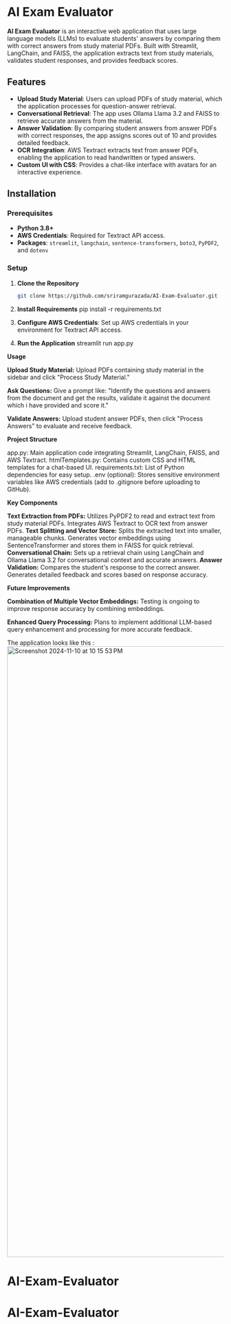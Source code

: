 # AI Exam Evaluator

**AI Exam Evaluator** is an interactive web application that uses large language models (LLMs) to evaluate students' answers by comparing them with correct answers from study material PDFs. Built with Streamlit, LangChain, and FAISS, the application extracts text from study materials, validates student responses, and provides feedback scores.

## Features

- **Upload Study Material**: Users can upload PDFs of study material, which the application processes for question-answer retrieval.
- **Conversational Retrieval**: The app uses Ollama Llama 3.2 and FAISS to retrieve accurate answers from the material.
- **Answer Validation**: By comparing student answers from answer PDFs with correct responses, the app assigns scores out of 10 and provides detailed feedback.
- **OCR Integration**: AWS Textract extracts text from answer PDFs, enabling the application to read handwritten or typed answers.
- **Custom UI with CSS**: Provides a chat-like interface with avatars for an interactive experience.

## Installation

### Prerequisites
- **Python 3.8+**
- **AWS Credentials**: Required for Textract API access.
- **Packages**: `streamlit`, `langchain`, `sentence-transformers`, `boto3`, `PyPDF2`, and `dotenv`

### Setup
1. **Clone the Repository**
   ```bash
   git clone https://github.com/sriramgurazada/AI-Exam-Evaluator.git

2. **Install Requirements**
   pip install -r requirements.txt

  

3. **Configure AWS Credentials**: Set up AWS credentials in your environment for Textract API access.

4. **Run the Application**
    streamlit run app.py

**Usage**

**Upload Study Material:**
Upload PDFs containing study material in the sidebar and click "Process Study Material."

**Ask Questions:**
Give a prompt like: "Identify the questions and answers from the document and get the results, validate it against the document which i have provided and score it."


**Validate Answers:**
Upload student answer PDFs, then click "Process Answers" to evaluate and receive feedback.


**Project Structure**

app.py: Main application code integrating Streamlit, LangChain, FAISS, and AWS Textract.
htmlTemplates.py: Contains custom CSS and HTML templates for a chat-based UI.
requirements.txt: List of Python dependencies for easy setup.
.env (optional): Stores sensitive environment variables like AWS credentials (add to .gitignore before uploading to GitHub).


**Key Components**

**Text Extraction from PDFs:**
Utilizes PyPDF2 to read and extract text from study material PDFs.
Integrates AWS Textract to OCR text from answer PDFs.
**Text Splitting and Vector Store:**
Splits the extracted text into smaller, manageable chunks.
Generates vector embeddings using SentenceTransformer and stores them in FAISS for quick retrieval.
**Conversational Chain:**
Sets up a retrieval chain using LangChain and Ollama Llama 3.2 for conversational context and accurate answers.
**Answer Validation:**
Compares the student's response to the correct answer.
Generates detailed feedback and scores based on response accuracy.

**Future Improvements**

**Combination of Multiple Vector Embeddings:** Testing is ongoing to improve response accuracy by combining embeddings.

**Enhanced Query Processing:** Plans to implement additional LLM-based query enhancement and processing for more accurate feedback.

The application looks like this : 
<img width="1417" alt="Screenshot 2024-11-10 at 10 15 53 PM" src="https://github.com/user-attachments/assets/bbb76751-11ab-4293-8fd2-fa35e9fa12bb">


# AI-Exam-Evaluator
# AI-Exam-Evaluator

